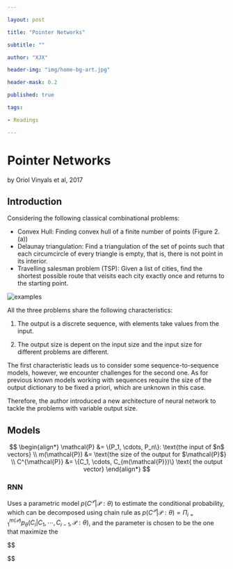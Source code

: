 ```yaml
---

layout: post

title: "Pointer Networks"

subtitle: ""

author: "XJX"

header-img: "img/home-bg-art.jpg"

header-mask: 0.2

published: true

tags:

- Readings

---
```


# Pointer Networks

by Oriol Vinyals et al, 2017

## Introduction

Considering the following classical combinational problems:

- Convex Hull: Finding convex hull of a finite number of points (Figure 2. (a))
- Delaunay triangulation: Find a triangulation of the set of points such that each circumcircle of every triangle is empty, that is, there is not point in its interior.
- Travelling salesman problem (TSP): Given a list of cities, find the shortest possible route that veisits each city exactly once and returns to the starting point.

![examples](https://github.com/xjx-xiong/xjx-xiong.github.io/raw/master/_posts/2022/11/example.png)

All the three problems share the following characteristics:

1. The output is a discrete sequence, with elements take values from the input.

2. The output size is depent on the input size and the input size for different problems are different.

The first characteristic leads us to consider some sequence-to-sequence models, however, we encounter challenges for the second one. As for previous known models working with sequences require the size of the output dictionary to be fixed a priori, which are unknown in this case. 

Therefore, the author introduced a new architecture of neural network to tackle the problems with variable output size.

## Models

$$
\begin{align*}
\mathcal{P} &= \{P_1, \cdots, P_n\}: \text{the input of $n$ vectors} \\
m(\mathcal{P}) &= \text{the size of the output for $\mathcal{P}$} \\
C^{\mathcal{P}} &= \{C_1, \cdots, C_{m(\mathcal{P}})\} \text{ the output vector}
\end{align*}
$$

### RNN

Uses a parametric model $p(C^\mathcal{P}|\mathcal{P}:\theta)$ to estimate the conditional probability, which can be decomposed using chain rule as $p(C^\mathcal{P}|\mathcal{P}:\theta) = \Pi_{i=1}^{m(\mathcal{P})}p_\theta(C_i|C_1, \cdots, C_{i-1}, \mathcal{P}:\theta)$, and the parameter is chosen to be the one that maximize the 


$$

$$

























